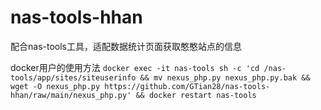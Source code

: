 # nas-tools-hhan
配合nas-tools工具，适配数据统计页面获取憨憨站点的信息

docker用户的使用方法
`docker exec -it nas-tools sh -c 'cd /nas-tools/app/sites/siteuserinfo && mv nexus_php.py nexus_php.py.bak && wget -O nexus_php.py https://github.com/GTian28/nas-tools-hhan/raw/main/nexus_php.py' && docker restart nas-tools`
